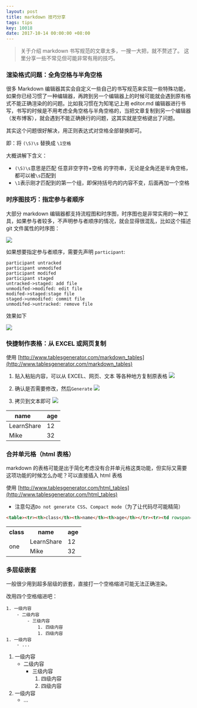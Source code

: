 ```yaml
---
layout: post
title: markdown 技巧分享
tags: tips
key: 10018
date: 2017-10-14 00:00:00 +08:00
---
```


> 关于介绍 markdown 书写规范的文章太多，一搜一大把，就不赘述了。
这里分享一些不常见但可能非常有用的技巧。

### 渲染格式问题：全角空格与半角空格

很多 Markdown 编辑器其实会自定义一些自己的书写规范来实现一些特殊功能，如果你已经习惯了一种编辑器，再跨到另一个编辑器上的时候可能就会遇到原有格式不能正确渲染的的问题。比如我习惯在为知笔记上用 editor.md 编辑器进行书写，书写的时候是不用考虑全角空格与半角空格的，当把文章复制到另一个编辑器（发布博客），就会遇到不能正确换行的问题，这其实就是空格键出了问题。

其实这个问题很好解决，用正则表达式对空格全部替换即可。

即：将 `(\S)\s` 替换成 `\1空格`

大概讲解下含义：
- `(\S)\s`意思是匹配 任意非空字符+空格 的字符串，无论是全角还是半角空格，都可以被`\s`匹配到
- `\1`表示刚才匹配到的第一个组，即保持括号内的内容不变，后面再加一个空格


### 时序图技巧：指定参与者顺序

大部分 markdown 编辑器都支持流程图和时序图，时序图也是非常实用的一种工具，如果参与者较多，不声明参与者顺序的情况，就会显得很混乱，比如这个描述 git 文件属性的时序图：

![](http://ors3vio5q.bkt.clouddn.com/17-10-14/14492462.jpg)

如果想要指定参与者顺序，需要先声明 `participant`:

```
participant untracked
participant unmodifed
participant modifed
participant staged
untracked->staged: add file
unmodifed->modifed: edit file
modifed->staged:stage file
staged->unmodifed: commit file
unmodifed->untracked: remove file
```

效果如下

![](http://ors3vio5q.bkt.clouddn.com/17-10-14/69026629.jpg)

### 快捷制作表格：从 EXCEL 或网页复制

使用 [http://www.tablesgenerator.com/markdown_tables](http://www.tablesgenerator.com/markdown_tables)

1. 贴入粘贴内容，可以从 EXCEL、网页、文本 等各种地方复制原表格
![](http://ors3vio5q.bkt.clouddn.com/17-10-13/38346715.jpg)

1. 确认是否需要修改，然后`Generate`
![](http://ors3vio5q.bkt.clouddn.com/17-10-13/40596074.jpg)

1. 拷贝到文本即可
![](http://ors3vio5q.bkt.clouddn.com/17-10-13/60633314.jpg)


| name       | age |
|------------|-----|
| LearnShare | 12  |
| Mike       | 32  |

### 合并单元格（html 表格）
markdown 的表格可能是出于简化考虑没有合并单元格这类功能，但实际又需要这项功能的时候怎么办呢？可以直接插入 html 表格

使用 [http://www.tablesgenerator.com/html_tables](http://www.tablesgenerator.com/html_tables)

- 注意勾选`Do not generate CSS`、`Compact mode`（为了让代码尽可能精简）

```html
<table><tr><th>class</th><th>name</th><th>age</th></tr><tr><td rowspan="2">one</td><td>LearnShare</td><td>12</td></tr><tr><td>Mike</td><td>32</td></tr></table>
```

<table><tr><th>class</th><th>name</th><th>age</th></tr><tr><td rowspan="2">one</td><td>LearnShare</td><td>12</td></tr><tr><td>Mike</td><td>32</td></tr></table>


### 多层级嵌套
一般很少用到超多层级的嵌套，直接打一个空格缩进可能无法正确渲染。

改用四个空格缩进吧：

```
1. 一级内容
    - 二级内容
        - 三级内容
            1. 四级内容
            1. 四级内容
1. 一级内容
    - ...
```

1. 一级内容
    - 二级内容
        - 三级内容
            1. 四级内容
            1. 四级内容
1. 一级内容
    - ...